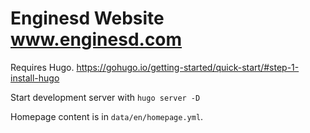 Enginesd Website www.enginesd.com
================================

Requires Hugo. https://gohugo.io/getting-started/quick-start/#step-1-install-hugo

Start development server with `hugo server -D`

Homepage content is in `data/en/homepage.yml`.
